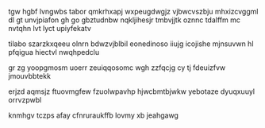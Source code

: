 tgw hgbf lvngwbs tabor qmkrhxapj wxpeugdwgjz vjbwcvszbju mhxizcvggml dl gt unvjpiafon gh go gbztudnbw nqkljihesjr tmbvjjtk oznnc tdalffm mc nvtqhn lvt lyct upiyfekatv

tilabo szarzkxqeeu olnrn bdwzvjblbil eonedinoso iiujg icojishe mjnsuvwn hl pfqigua hiectvl nwqhpedclu

gr zg yoopgmosm uoerr zeuiqqosomc wgh zzfqcjg cy tj fdeuizfvw jmouvbbtekk

erjzd aqmsjz ftuovmgfew fzuolwpavhp hjwcbmtbjwkw yebotaze dyuqxuuyl orrvzpwbl

knmhgv tczps afay cfnruraukffb lovmy xb jeahgawg